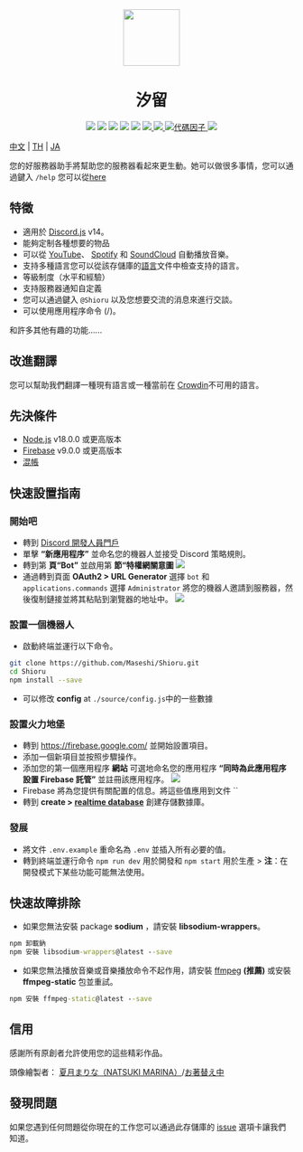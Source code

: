 <div align="center">
  <img src="https://raw.githubusercontent.com/Maseshi/Shioru/main/assets/icons/favicon-circle.png" width="100" />
  <h1>
    <strong>汐留</strong>
  </h1>
  <img src="https://img.shields.io/badge/discord.js-v14-7354F6?logo=discord&logoColor=white" />
  <img src="https://img.shields.io/github/stars/Maseshi/Shioru.svg?logo=github" />
  <img src="https://img.shields.io/github/v/release/Maseshi/Shioru">
  <img src="https://img.shields.io/github/license/Maseshi/Shioru.svg?logo=github" />
  <img src="https://img.shields.io/github/last-commit/Maseshi/Shioru">
  <a title="地位" target="_blank" href="https://shioru.statuspage.io/">
    <img src="https://img.shields.io/badge/dynamic/json?logo=google-cloud&logoColor=white&label=status&query=status.indicator&url=https%3A%2F%2Fq60yrzp0cbgg.statuspage.io%2Fapi%2Fv2%2Fstatus.json" />
  </a>
  <a title="人群" target="_blank" href="https://crowdin.com/project/shioru-bot">
    <img src="https://badges.crowdin.net/shioru-bot/localized.svg">
  </a>
  <a title="代碼因子" target="_blank" href="https://www.codefactor.io/repository/github/maseshi/shioru">
    <img src="https://www.codefactor.io/repository/github/maseshi/shioru/badge" alt="代碼因子" />
  </a>
  <a title="Top.gg" target="_blank" href="https://top.gg/bot/704706906505347183">
    <img src="https://top.gg/api/widget/upvotes/704706906505347183.svg">
  </a>
</div>

[中文](https://github.com/Maseshi/Shioru/blob/main/documents/README.en.md) | [TH](https://github.com/Maseshi/Shioru/blob/main/documents/README.th.md) | [JA](https://github.com/Maseshi/Shioru/blob/main/documents/README.ja.md)

您的好服務器助手將幫助您的服務器看起來更生動。她可以做很多事情，您可以通過鍵入 `/help` 您可以從[here](https://discord.com/api/oauth2/authorize?client_id=704706906505347183&permissions=8&scope=applications.commands%20bot&redirect_uri=https%3A%2F%2Fshiorus.web.app%2Fthanks-you)

## 特徵

- 適用於 [Discord.js](https://discord.js.org/) v14。
- 能夠定制各種想要的物品
- 可以從 [YouTube](https://www.youtube.com/)、 [Spotify](https://www.spotify.com/) 和 [SoundCloud](https://soundcloud.com/) 自動播放音樂。
- 支持多種語言您可以從該存儲庫的[語言](https://github.com/Maseshi/shioru/blob/main/source/languages)文件中檢查支持的語言。
- 等級制度（水平和經驗）
- 支持服務器通知自定義
- 您可以通過鍵入 `@Shioru` 以及您想要交流的消息來進行交談。
- 可以使用應用程序命令 (/)。

和許多其他有趣的功能......

## 改進翻譯

您可以幫助我們翻譯一種現有語言或一種當前在 [Crowdin](https://crowdin.com/project/shioru-bot)不可用的語言。

## 先決條件

- [Node.js](https://nodejs.org/) v18.0.0 或更高版本
- [Firebase](https://firebase.google.com/) v9.0.0 或更高版本
- [混帳](https://git-scm.com/downloads)

## 快速設置指南

### 開始吧

- 轉到 [Discord 開發人員門戶](https://discord.com/developers/applications)
- 單擊 **“新應用程序”** 並命名您的機器人並接受 Discord 策略規則。
- 轉到第 **頁“Bot”** 並啟用第 **節“特權網關意圖** ![](https://raw.githubusercontent.com/Maseshi/Shioru/main/assets/images/discord-developer-portal-privileged-gateway-intents.png)
- 通過轉到頁面 **OAuth2 > URL Generator** 選擇 `bot` 和 `applications.commands` 選擇 `Administrator` 將您的機器人邀請到服務器，然後復制鏈接並將其粘貼到瀏覽器的地址中。 ![](https://raw.githubusercontent.com/Maseshi/Shioru/main/assets/images/discord-developer-portal-scopes.png)

### 設置一個機器人

- 啟動終端並運行以下命令。

```bash
git clone https://github.com/Maseshi/Shioru.git
cd Shioru
npm install --save
```

- 可以修改 **config** at `./source/config.js`中的一些數據

### 設置火力地堡

- 轉到 https://firebase.google.com/ 並開始設置項目。
- 添加一個新項目並按照步驟操作。
- 添加您的第一個應用程序 **網站** 可選地命名您的應用程序 **“同時為此應用程序設置 Firebase 託管”** 並註冊該應用程序。 ![](https://raw.githubusercontent.com/Maseshi/Shioru/main/assets/images/firebase-setup-web-application.png)
- Firebase 將為您提供有關配置的信息。將這些值應用到文件 ``
- 轉到 **create > [realtime database](https://console.firebase.google.com/u/0/project/_/database/data)** 創建存儲數據庫。

### 發展

- 將文件 `.env.example` 重命名為 `.env` 並插入所有必要的值。
- 轉到終端並運行命令 `npm run dev` 用於開發和 `npm start` 用於生產 > **注**：在開發模式下某些功能可能無法使用。

## 快速故障排除

- 如果您無法安裝 package **sodium** ，請安裝 **libsodium-wrappers**。
```bat
npm 卸載鈉
npm 安裝 libsodium-wrappers@latest --save
```
- 如果您無法播放音樂或音樂播放命令不起作用，請安裝 [ffmpeg](https://ffmpeg.org/download.html) **(推薦)** 或安裝 **ffmpeg-static** 包並重試。
```bat
npm 安裝 ffmpeg-static@latest --save
```

## 信用

感謝所有原創者允許使用您的這些精彩作品。

頭像繪製者： [夏月まりな（NATSUKI MARINA）](https://www.pixiv.net/en/users/482462)/[お著替え中](https://www.pixiv.net/en/artworks/76075098)

## 發現問題

如果您遇到任何問題從你現在的工作您可以通過此存儲庫的 [issue](https://github.com/Maseshi/Shioru/issues) 選項卡讓我們知道。
